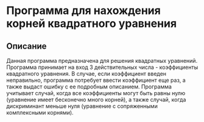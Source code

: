 # Программа для нахождения корней квадратного уравнения #

## Описание ##

Данная программа предназначена для решения квадратных уравнений.
Программа принимает на вход 3 действительных числа - коэффициенты квадратного уравнения. В случае, если коэффициент введен неправильно, программа потребует ввести коэффициент еще раз, а также выдаст ошибку с ее подробным описанием. Программа учитывает случай, когда все коэффициенты могут быть равны нулю (уравнение имеет бесконечно много корней), а также случай, когда дискриминант меньше нуля (уравнение с сопряженными комплексными корнями).
